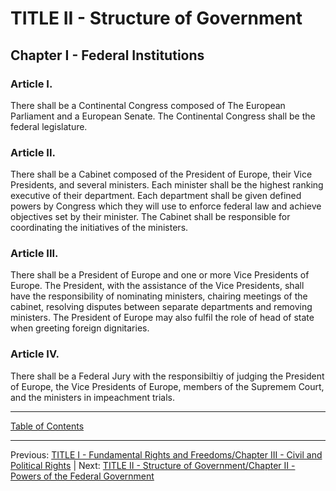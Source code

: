 # TITLE II - Structure of Government

## Chapter I - Federal Institutions

### Article I. 
There shall be a Continental Congress composed of The European Parliament and a European Senate. The Continental Congress shall be the federal legislature.

### Article II.
There shall be a Cabinet composed of the President of Europe, their Vice Presidents, and several ministers. Each minister shall be the highest ranking executive of their department. Each department shall be given defined powers by Congress which they will use to enforce federal law and achieve objectives set by their minister. The Cabinet shall be responsible for coordinating the initiatives of the ministers. 

### Article III.
There shall be a President of Europe and one or more Vice Presidents of Europe. The President, with the assistance of the Vice Presidents, shall have the responsibility of nominating ministers, chairing meetings of the cabinet, resolving disputes between separate departments and removing ministers. The President of Europe may also fulfil the role of head of state when greeting foreign dignitaries.

### Article IV.
There shall be a Federal Jury with the responsibiltiy of judging the President of Europe, the Vice Presidents of Europe, members of the Supremem Court, and the ministers in impeachment trials. 

---

[Table of Contents](TABLE_OF_CONTENTS.md)

---
Previous: [TITLE I - Fundamental Rights and Freedoms/Chapter III - Civil and Political Rights](TITLE_1_CH_3.md) | Next: [TITLE II - Structure of Government/Chapter II - Powers of the Federal Government](TITLE_2_CH_2.md)
